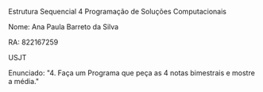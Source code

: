 Estrutura Sequencial 4
Programação de Soluções Computacionais

Nome: Ana Paula Barreto da Silva

RA: 822167259

USJT

Enunciado:
"4. Faça um Programa que peça as 4 notas bimestrais e mostre a média."